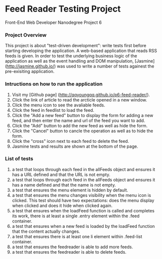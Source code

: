 # Feed Reader Testing Project
Front-End Web Developer Nanodegree Project 6

### Project Overview  
This project is about "test-driven development": write tests first before starting developing the application. A web-based application that reads RSS feeds is given. In order to test the underlying business logic of the application as well as the event handling and DOM manipulation, [Jasmine] (http://jasmine.github.io/) was used to write a number of tests againest the pre-exisiting application.  

### Intructions on how to run the application
1. Visit my [Github page] (http://qqyoungqq.github.io/p6-feed-reader/).
2. Click the link of article to read the arcticle opened in a new window. 
3. Click the menu icon to see the avaliable feeds. 
4. Click the feed in feedlist to load the feed.
5. Click the "Add a new feed" button to display the form for adding a new feed, and then enter the name and url of the feed you want to add.
6. Click the "Add" button to add the new feed as well as hide the form.
7. Click the "Cancel" button to cancle the operation as well as to hide the form.
8. Click the "cross" icon next to each feed to delete the feed.
9. Jasmine tests and results are shown at the bottom of the page.

### List of tests  
1. a test that loops through each feed in the allFeeds object and ensures it has a URL defined and that the URL is not empty.
2. a test that loops through each feed in the allFeeds object and ensures it has a name defined and that the name is not empty.
3. a test that ensures the menu element is hidden by default. 
4. a test that ensures the menu changes visibility when the menu icon is clicked. This test should have two expectations: does the menu display when clicked and does it hide when clicked again.
5. a test that ensures when the loadFeed function is called and completes its work, there is at least a single .entry element within the .feed container. 
6. a test that ensures when a new feed is loaded by the loadFeed function that the content actually changes.
7. a test that ensures there is at least one li element within .feed-list container.
8. a test that ensures the feedreader is able to add more feeds.
9. a test that ensures the feedreader is able to delete feeds. 